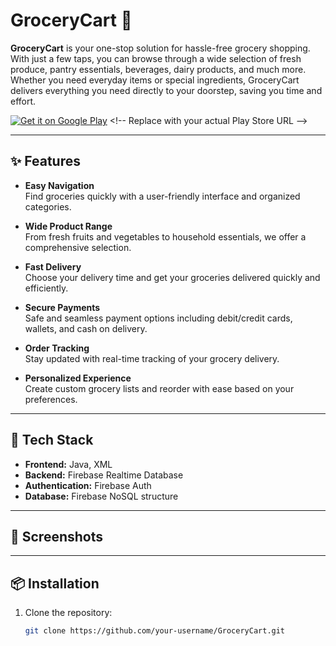 # GroceryCart 🛒

**GroceryCart** is your one-stop solution for hassle-free grocery shopping. With just a few taps, you can browse through a wide selection of fresh produce, pantry essentials, beverages, dairy products, and much more. Whether you need everyday items or special ingredients, GroceryCart delivers everything you need directly to your doorstep, saving you time and effort.

[![Get it on Google Play](https://play.google.com/intl/en_us/badges/images/generic/en_badge_web_generic.png)]([https://play.google.com/store/apps/details?id=your.package.name](https://play.google.com/store/apps/details?id=com.grocery.cart)) <!-- Replace with your actual Play Store URL -->

---

## ✨ Features

- **Easy Navigation**  
  Find groceries quickly with a user-friendly interface and organized categories.

- **Wide Product Range**  
  From fresh fruits and vegetables to household essentials, we offer a comprehensive selection.

- **Fast Delivery**  
  Choose your delivery time and get your groceries delivered quickly and efficiently.

- **Secure Payments**  
  Safe and seamless payment options including debit/credit cards, wallets, and cash on delivery.

- **Order Tracking**  
  Stay updated with real-time tracking of your grocery delivery.

- **Personalized Experience**  
  Create custom grocery lists and reorder with ease based on your preferences.

---

## 🚀 Tech Stack

- **Frontend:** Java, XML
- **Backend:** Firebase Realtime Database
- **Authentication:** Firebase Auth 
- **Database:** Firebase NoSQL structure

---

## 📱 Screenshots

<!-- Optionally add screenshots here -->
<!-- 
<img src="screenshots/home.png" width="200"/> <img src="screenshots/cart.png" width="200"/> 
-->

---

## 📦 Installation

1. Clone the repository:
   ```bash
   git clone https://github.com/your-username/GroceryCart.git
